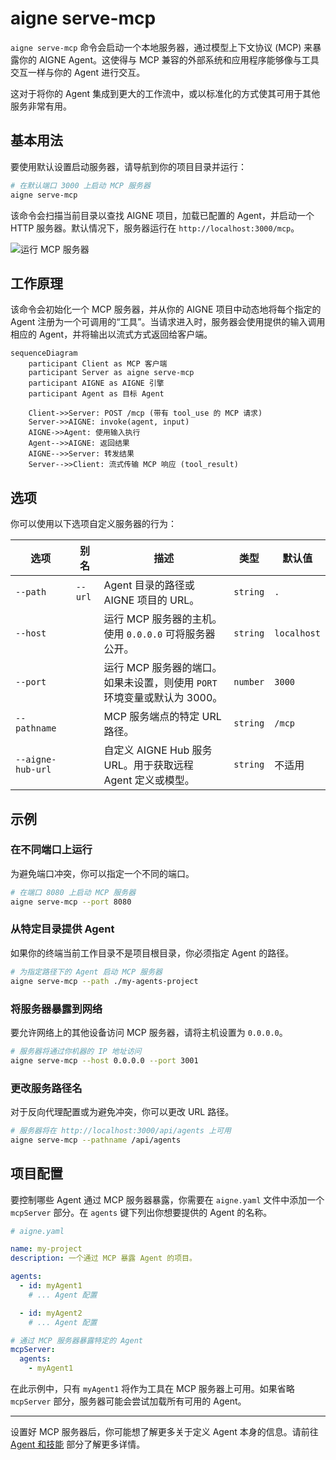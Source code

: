 # aigne serve-mcp

`aigne serve-mcp` 命令会启动一个本地服务器，通过模型上下文协议 (MCP) 来暴露你的 AIGNE Agent。这使得与 MCP 兼容的外部系统和应用程序能够像与工具交互一样与你的 Agent 进行交互。

这对于将你的 Agent 集成到更大的工作流中，或以标准化的方式使其可用于其他服务非常有用。

## 基本用法

要使用默认设置启动服务器，请导航到你的项目目录并运行：

```bash
# 在默认端口 3000 上启动 MCP 服务器
aigne serve-mcp
```

该命令会扫描当前目录以查找 AIGNE 项目，加载已配置的 Agent，并启动一个 HTTP 服务器。默认情况下，服务器运行在 `http://localhost:3000/mcp`。

![运行 MCP 服务器](https://docsmith.aigne.io/image-bin/uploads/c3e0dc49f1df3c78a1d569a26dcf68c8.png)

## 工作原理

该命令会初始化一个 MCP 服务器，并从你的 AIGNE 项目中动态地将每个指定的 Agent 注册为一个可调用的“工具”。当请求进入时，服务器会使用提供的输入调用相应的 Agent，并将输出以流式方式返回给客户端。

```mermaid
sequenceDiagram
    participant Client as MCP 客户端
    participant Server as aigne serve-mcp
    participant AIGNE as AIGNE 引擎
    participant Agent as 目标 Agent

    Client->>Server: POST /mcp (带有 tool_use 的 MCP 请求)
    Server->>AIGNE: invoke(agent, input)
    AIGNE->>Agent: 使用输入执行
    Agent-->>AIGNE: 返回结果
    AIGNE-->>Server: 转发结果
    Server-->>Client: 流式传输 MCP 响应 (tool_result)
```

## 选项

你可以使用以下选项自定义服务器的行为：

| 选项 | 别名 | 描述 | 类型 | 默认值 |
|---|---|---|---|---|
| `--path` | `--url` | Agent 目录的路径或 AIGNE 项目的 URL。 | `string` | `.` |
| `--host` | | 运行 MCP 服务器的主机。使用 `0.0.0.0` 可将服务器公开。 | `string` | `localhost` |
| `--port` | | 运行 MCP 服务器的端口。如果未设置，则使用 `PORT` 环境变量或默认为 3000。 | `number` | `3000` |
| `--pathname` | | MCP 服务端点的特定 URL 路径。 | `string` | `/mcp` |
| `--aigne-hub-url` | | 自定义 AIGNE Hub 服务 URL。用于获取远程 Agent 定义或模型。 | `string` | 不适用 |

## 示例

### 在不同端口上运行

为避免端口冲突，你可以指定一个不同的端口。

```bash
# 在端口 8080 上启动 MCP 服务器
aigne serve-mcp --port 8080
```

### 从特定目录提供 Agent

如果你的终端当前工作目录不是项目根目录，你必须指定 Agent 的路径。

```bash
# 为指定路径下的 Agent 启动 MCP 服务器
aigne serve-mcp --path ./my-agents-project
```

### 将服务器暴露到网络

要允许网络上的其他设备访问 MCP 服务器，请将主机设置为 `0.0.0.0`。

```bash
# 服务器将通过你机器的 IP 地址访问
aigne serve-mcp --host 0.0.0.0 --port 3001
```

### 更改服务路径名

对于反向代理配置或为避免冲突，你可以更改 URL 路径。

```bash
# 服务器将在 http://localhost:3000/api/agents 上可用
aigne serve-mcp --pathname /api/agents
```

## 项目配置

要控制哪些 Agent 通过 MCP 服务器暴露，你需要在 `aigne.yaml` 文件中添加一个 `mcpServer` 部分。在 `agents` 键下列出你想要提供的 Agent 的名称。

```yaml
# aigne.yaml

name: my-project
description: 一个通过 MCP 暴露 Agent 的项目。

agents:
  - id: myAgent1
    # ... Agent 配置

  - id: myAgent2
    # ... Agent 配置

# 通过 MCP 服务器暴露特定的 Agent
mcpServer:
  agents:
    - myAgent1
```

在此示例中，只有 `myAgent1` 将作为工具在 MCP 服务器上可用。如果省略 `mcpServer` 部分，服务器可能会尝试加载所有可用的 Agent。

---

设置好 MCP 服务器后，你可能想了解更多关于定义 Agent 本身的信息。请前往 [Agent 和技能](./core-concepts-agents-and-skills.md) 部分了解更多详情。